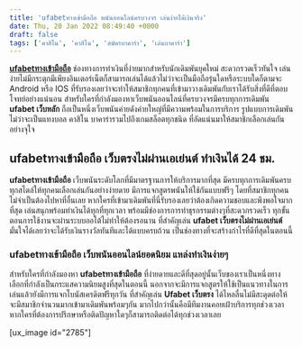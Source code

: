 ```yaml
---
title: 'ufabetทางเข้ามือถือ พนันออนไลน์ครบวงจร เล่นง่ายได้เงินจริง'
date: Thu, 20 Jan 2022 08:49:40 +0000
draft: false
tags: ['คาสิโน', 'คาสิโน', 'สมัครบาคาร่า', 'เล่นบาคาร่า']
---
```


**[ufabetทางเข้ามือถือ](/archives/)** ช่องทางการทำเงินที่ง่ายมากสำหรับนักเดิมพันยุคใหม่ สะดวกรวดเร็วทันใจ เล่นง่ายไม่มีกระตุกมีเพียงอินเตอร์เน็ตก็สามารถเล่นได้แล้วไม่ว่าจะเป็นมือถือรุ่นใดหรือระบบใดก็ตามจะ Android หรือ IOS ที่รับรองเลยว่าจะทำให้สมาชิกทุกคนที่เข้ามาวางเดิมพันกับเราได้รับสิ่งที่ดีที่ตอบโจทย์อย่างแน่นอน สำหรับใครที่กำลังมองหาเว็บพนันออนไลน์ที่ครบวงจรมีครบทุกการเดิมพัน **ufabet เว็บหลัก** ถือเป็นหนึ่งเว็บพนันค่ายดังค่ายใหญ่ที่มีความพร้อมในการบริการ รูปแบบการเดิมพัน ไม่ว่าจะเป็นแทงบอล คาสิโน บาคาร่ารวมไปถึงเกมสล็อตทุกชนิด ที่อัดแน่นมาให้สมาชิกเลือกเล่นกันอย่างจุใจ

**ufabetทางเข้ามือถือ เว็บตรงไม่ผ่านเอเย่นต์ ทำเงินได้ 24 ชม.**
---------------------------------------------------------------

**ufabetทางเข้ามือถือ** เว็บพนันระดับโลกที่มีมาตรฐานการให้บริการมากที่สุด มีครบทุกการเดิมพันครบทุกสไตล์ให้ทุกคนเลือกเล่นกันอย่างง่ายดาย มีการแจกสูตรพนันให้ใช้กันแบบฟรีๆ โดยที่สมาชิกทุกคนไม่จำเป็นต้องไปหาที่อื่นเลย หากใครที่เข้ามาเดิมพันที่นี่รับรองเลยว่าต้องเกิดความชอบและพึงพอใจมากที่สุด เล่นสนุกพร้อมทำเงินได้ทุกที่ทุกเวลา พร้อมมีช่องการการทำธุรกรรมต่างๆที่สะดวกรวดเร็ว ทุกขั้นตอนการใช้งานจะผ่านระบบออโต้ไม่ทำให้ต้องรอนาน ที่สำคัญเล่น **ufabet เว็บตรงไม่ผ่านเอเย่นต์** มั่นใจได้เลยว่าจะได้รับเงินรางวัลทันทีและได้แบบครบถ้วน เป็นช่องทางที่จะสร้างกำไรที่ดีที่สุดในตอนนี้

### **ufabetทางเข้ามือถือ เว็บพนันออนไลน์ยอดนิยม แหล่งทำเงินง่ายๆ**

สำหรับใครที่กำลังมองหา **ufabetทางเข้ามือถือ** ที่ง่ายดายและดีที่สุดอยู่นั้นเว็บของเราเป็นหนึ่งทางเลือกที่กำลังเป็นกระแสความนิยมสูงที่สุดในตอนนี้ นอกจากจะมีการแจกสูตรให้ใช้เป็นแนวทางในการเล่นแล้วยังมีการแจกโบนัสเครดิตฟรีทุกวัน ที่สำคัญเล่น **Ufabet เว็บตรง** ได้ไหลลื่นไม่มีสะดุดต่อให้จะมีสมาชิกจำนวนมากเข้ามาเดิมพันพร้อมๆกัน มากไปกว่านั้นคือมีทีมงานคอยเฝ้าบริการทุกช่วงเวลา หากใครที่ต้องการปรึกษาหรือติดปัญหาใดๆก็สามารถติดต่อได้ทุกช่วงเวลาเลย

\[ux\_image id="2785"\]